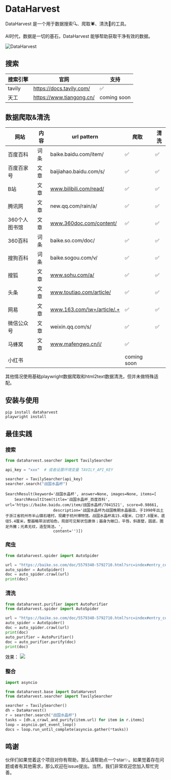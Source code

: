 # DataHarvest

DataHarvest 是一个用于数据搜索🔍、爬取🕷、清洗🧽的工具。

AI时代，数据是一切的基石，DataHarvest 能够帮助获取干净有效的数据。

![DataHarvest](https://yuvenhol-1255563050.cos.ap-beijing.myqcloud.com/img/202407022046608.png)

## 搜索

| 搜索引擎   | 官网                       | 支持          |
|--------|--------------------------|-------------|
| tavily | https://docs.tavily.com/ | ✅           |
| 天工     | https://www.tiangong.cn/ | coming soon |

## 数据爬取&清洗

| 网站       | 内容 | url pattern                | 爬取          | 清洗 |
|----------|----|----------------------------|-------------|----|
| 百度百科     | 词条 | baike.baidu.com/item/      | ✅           | ✅  |
| 百度百家号    | 文章 | baijiahao.baidu.com/s/     | ✅           | ✅  |
| B站       | 文章 | www.bilibili.com/read/     | ✅           | ✅  |
| 腾讯网      | 文章 | new.qq.com/rain/a/         | ✅           | ✅  |
| 360个人图书馆 | 文章 | www.360doc.com/content/    | ✅           | ✅  |
| 360百科    | 词条 | baike.so.com/doc/          | ✅           | ✅  |
| 搜狗百科     | 词条 | baike.sogou.com/v/         | ✅           | ✅  |
| 搜狐       | 文章 | www.sohu.com/a/            | ✅           | ✅  |
| 头条       | 文章 | www.toutiao.com/article/   | ✅           | ✅  |
| 网易       | 文章 | www.163.com/\w+/article/.+ | ✅           | ✅  |
| 微信公众号    | 文章 | weixin.qq.com/s/           | ✅           | ✅  |
| 马蜂窝      | 文章 | www.mafengwo.cn/i/                  | ✅ |    |
| 小红书      |    |                            | coming soon |    |

其他情况使用基础playwright数据爬取和html2text数据清洗，但并未做特殊适配。

## 安装与使用

```shell
pip install dataharvest
playwright install
```

## 最佳实践

### 搜索

```python
from dataharvest.searcher import TavilySearcher

api_key = "xxx"  # 或者设置环境变量 TAVILY_API_KEY

searcher = TavilySearcher(api_key)
searcher.search("战国水晶杯")
```

```
SearchResult(keyword='战国水晶杯', answer=None, images=None, items=[
    SearchResultItem(title='战国水晶杯_百度百科', url='https://baike.baidu.com/item/战国水晶杯/7041521', score=0.98661,
                     description='战国水晶杯为战国晚期水晶器皿，于1990年出土于浙江省杭州市半山镇石塘村，现藏于杭州博物馆。战国水晶杯高15.4厘米、口径7.8厘米、底径5.4厘米，整器略带淡琥珀色，局部可见絮状包裹体；器身为敞口，平唇，斜直壁，圆底，圈足外撇；光素无纹，造型简洁。',
                     content='')])
```

### 爬虫

```python
from dataharvest.spider import AutoSpider

url = "https://baike.so.com/doc/5579340-5792710.html?src=index#entry_concern"
auto_spider = AutoSpider()
doc = auto_spider.crawl(url)
print(doc)
```

### 清洗

```python
from dataharvest.purifier import AutoPurifier
from dataharvest.spider import AutoSpider

url = "https://baike.so.com/doc/5579340-5792710.html?src=index#entry_concern"
auto_spider = AutoSpider()
doc = auto_spider.crawl(url)
print(doc)
auto_purifier = AutoPurifier()
doc = auto_purifier.purify(doc)
print(doc)
```

效果：
![](https://yuvenhol-1255563050.cos.ap-beijing.myqcloud.com/img/202407052255246.png)

### 整合

```python
import asyncio

from dataharvest.base import DataHarvest
from dataharvest.searcher import TavilySearcher

searcher = TavilySearcher()
dh = DataHarvest()
r = searcher.search("战国水晶杯")
tasks = [dh.a_crawl_and_purify(item.url) for item in r.items]
loop = asyncio.get_event_loop()
docs = loop.run_until_complete(asyncio.gather(*tasks))
```

## 鸣谢

伙伴们如果觉着这个项目对你有帮助，那么请帮助点一个star✨。如果觉着存在问题或者有其他需求，那么欢迎在issue提出。当然，我们非常欢迎您加入帮忙完善。